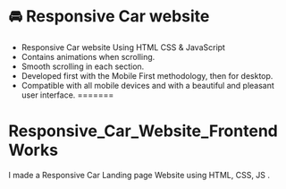 # 🚘 Responsive Car website

- Responsive Car website Using HTML CSS & JavaScript
- Contains animations when scrolling.
- Smooth scrolling in each section.
- Developed first with the Mobile First methodology, then for desktop.
- Compatible with all mobile devices and with a beautiful and pleasant user interface.
=======
# Responsive_Car_Website_FrontendWorks
I made a Responsive Car Landing page Website using HTML, CSS, JS . 
